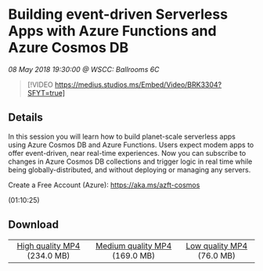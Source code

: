 # Building event-driven Serverless Apps with Azure Functions and Azure Cosmos DB

*08 May 2018 19:30:00 @ WSCC: Ballrooms 6C*

> [!VIDEO https://medius.studios.ms/Embed/Video/BRK3304?SFYT=true]

## Details

<p>In this session you will learn how to build planet-scale serverless apps using Azure Cosmos DB and Azure Functions. Users expect modem apps to offer event-driven, near real-time experiences. Now you can subscribe to changes in Azure Cosmos DB collections and trigger logic in real time while being globally-distributed, and without deploying or managing any servers.</p><p>Create a Free Account (Azure): <a href="https://aka.ms/azft-cosmos">https://aka.ms/azft-cosmos</a></p> (01:10:25)

## Download

||||
|:--:|:----:|:-:|
|[High quality MP4](https://sec.ch9.ms/ch9/46b0/1e4f79d1-7e07-4b99-875e-8f97ac9f46b0/BRK3304_high.mp4) (234.0 MB)|[Medium quality MP4](https://sec.ch9.ms/ch9/46b0/1e4f79d1-7e07-4b99-875e-8f97ac9f46b0/BRK3304_mid.mp4) (169.0 MB)|[Low quality MP4](https://sec.ch9.ms/ch9/46b0/1e4f79d1-7e07-4b99-875e-8f97ac9f46b0/BRK3304.mp4) (76.0 MB)|